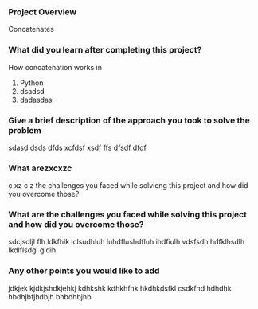 ### Project Overview

 Concatenates


### What did you learn after completing this project?

 How concatenation works in 

1. Python
2. dsadsd
3. dadasdas


### Give a brief description of the approach you took to solve the problem

 sdasd dsds dfds
 xcfdsf xsdf ffs dfsdf dfdf
### What arezxcxzc
c
xz
c
z the challenges you faced while solvicng this project and how did you overcome those?


### What are the challenges you faced while solving this project and how did you overcome those?

 sdcjsdljl flh ldkfhlk lclsudhluh luhdflushdfluh ihdfiulh
vdsfsdh hdfklhsdlh lkdlflsdgl gldih


### Any other points you would like to add

 jdkjek kjdkjshdkjehkj kdhkshk kdhkhfhk hkdhkdsfkl
csdkfhd hdhdhk hbdhjbfjhdbjh bhbdhbjhb


